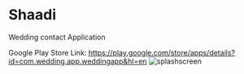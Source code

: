 # Shaadi
Wedding contact Application

Google Play Store Link: https://play.google.com/store/apps/details?id=com.wedding.app.weddingapp&hl=en
![splashscreen](https://user-images.githubusercontent.com/30682365/28909226-2b0cf360-7845-11e7-988c-c9c6dd74cb64.png)
